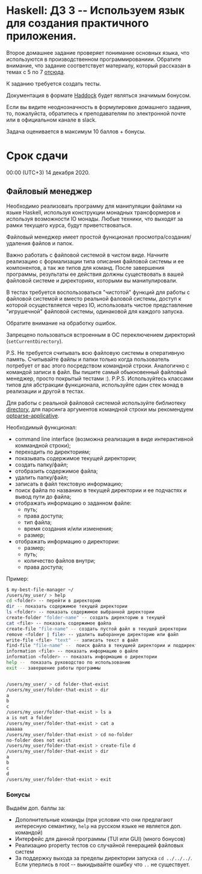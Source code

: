 # Haskell: ДЗ 3 -- Используем язык для создания практичного приложения.

Второе домашнее задание проверяет понимание основных языка, что используются в
производственном программированиии. Обратите внимание, что задание соответствует
материалу, который рассказан в темах с 5 по 7
[отсюда](https://github.com/jagajaga/FP-Course-ITMO).

К заданию требуется создать тесты.

Документация в формате [Haddock](https://www.haskell.org/haddock/) будет
являться значимым бонусом.

Если вы видите неоднозначность в формулировке домашнего задания, то, пожалуйста,
обратитесь к преподавателям по электронной почте или в официальном канале в
slack.

Задача оценивается в максимум 10 баллов + бонусы.

# Срок сдачи

00:00 (UTC+3) 14 декабря 2020.

## Файловый менеджер

Необходимо реализовать программу для манипуляции файлами на языке Haskell,
используя конструкции монадных трансформеров и используя возможности IO монады.
Любые техники, что выходят за рамки текущего курса, будут приветствоваться.

Файловый менеджер имеет простой функционал
просмотра/создания/удаления файлов и папок.

Важно работать с файловой системой в чистом виде. Начните реализацию с
формализации типа описания файловой системы и ее компонентов, а так же типов
для команд. После завершения программы, результаты ее действия должны
существовать в вашей файловой системе и директориях, которыми вы манипулировали.

В тестах требуется воспользоваться "чистотой" функций для работы с файловой системой
и вместо реальной фаловой системы, доступ к которой осуществляется через IO, использовать
чистое представление "игрушечной" файловой системы, одинаковой для каждого запуска.

Обратите внимание на обработку ошибок.

Запрещено пользоваться встроенным в ОС переключением директорий (`setCurrentDirectory`).

P.S. Не требуется считывать всю файловую системы в оперативную память. Считывайте файлы
и папки только когда пользователь потребует от вас этого посредством командной строки.
Аналогично с командой записи в файл. Вы пишите самый обыкновенный файловый менеджер, просто
покрытый тестами :).
P.P.S. Используйтесь классами типов для абстракции функционала, используйте один стек монад
в реализации и другой в тестах.

Для работы с реальной файловой системой используйте библиотеку
[directory](https://hackage.haskell.org/package/directory-1.3.6.1),
для парсинга аргументов командной строки мы рекомендуем
[optparse-applicative](https://hackage.haskell.org/package/optparse-applicative).

Необходимый функционал:

* command line interface (возможна реализация в виде интерактивной коммандной строки);
* переходить по директориям;
* показывать содержимое текущей директории;
* создать папку/файл;
* отобразить содержимое файла;
* удалить папку/файл;
* записать в файл текстовую информацию;
* поиск файла по названию  в текущей директории и ее подчастях и вывод пути до файла;
* отображать информацию о заданном файле:
    * путь;
    * права доступа;
    * тип файла;
    * время создания и/или изменения;
    * размер;    
* отображать информацию о директории:
    * размер;
    * путь;
    * количество файлов внутри;
    * права доступа;


Пример:

```bash
$ my-best-file-manager ~/
/users/my_user/ > help
cd <folder> -- перейти в директорию
dir -- показать содержимое текущей директории
ls <folder> -- показать содержимое выбранной директории
create-folder "folder-name" -- создать директорию в текущей
cat <file> -- показать содержимое файла
create-file "file-name" -- создать пустой файл в текущей директории
remove <folder | file> -- удалить выборанную директорию или файл
write-file <file> "text" -- записать текст в файл
find-file "file-name" --  поиск файла в текущией директории и поддиректориях
information <file> -- показать информацию о файле
information <folder> -- показать информацию о директории
help --  показать руководство по использованию
exit -- завершение работы программы


/users/my_user/ > cd folder-that-exist
/users/my_user/folder-that-exist > dir
a
b
c
/users/my_user/folder-that-exist > ls a
a is not a folder
/users/my_user/folder-that-exist > cat a
aaaaaa
/users/my_user/folder-that-exist > cd no-folder
no-folder does not exist
/users/my_user/folder-that-exist > create-file d
/users/my_user/folder-that-exist > dir
a
b
c
d
/users/my_user/folder-that-exist > exit
```

### Бонусы


Выдаём доп. баллы за:

* Дополнительные команды (при условии что они предлагают интересную семантику, `help` на русском языке не является доп. командой)
* Интерфейс для данной программы (TUI или GUI) (много бонусов)
* Реализацию property тестов со случайной генерацией файловых систем
* За поддержку выхода за пределы директории запуска `cd ../../../`. Если уперлись в root -- выкидывайте ошибку что `..` не существует.
